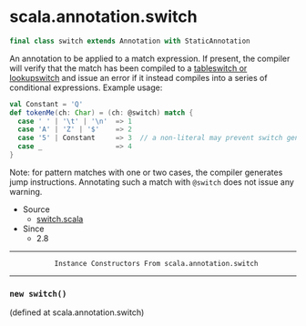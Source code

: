 
#                           scala.annotation.switch                           #

```scala
final class switch extends Annotation with StaticAnnotation
```

An annotation to be applied to a match expression. If present, the compiler will
verify that the match has been compiled to a
[tableswitch or lookupswitch](http://docs.oracle.com/javase/specs/jvms/se7/html/jvms-3.html#jvms-3.10)
and issue an error if it instead compiles into a series of conditional
expressions. Example usage:

```scala
val Constant = 'Q'
def tokenMe(ch: Char) = (ch: @switch) match {
  case ' ' | '\t' | '\n'  => 1
  case 'A' | 'Z' | '$'    => 2
  case '5' | Constant     => 3  // a non-literal may prevent switch generation: this would not compile
  case _                  => 4
}
```

Note: for pattern matches with one or two cases, the compiler generates jump
instructions. Annotating such a match with `@switch` does not issue any warning.

* Source
  * [switch.scala](https://github.com/scala/scala/tree/6d09a1ba5f/src/library/scala/annotation/switch.scala#L1)
* Since
  * 2.8


--------------------------------------------------------------------------------
               Instance Constructors From scala.annotation.switch
--------------------------------------------------------------------------------


### `new switch()`                                                           ###
(defined at scala.annotation.switch)
